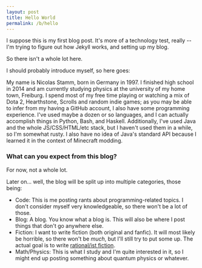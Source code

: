 ```yaml
---
layout: post
title: Hello World
permalink: /b/hello
---
```


I suppose this is my first blog post. It's more of a technology test, really -- I'm trying to figure out how Jekyll works, and setting up my blog.

So there isn't a whole lot here.

I should probably introduce myself, so here goes:

My name is Nicolas Stamm, born in Germany in 1997. I finished high school in 2014 and am currently studying physics at the university of my home town, Freiburg. I spend most of my free time playing or watching a mix of Dota 2, Hearthstone, Scrolls and random indie games; as you may be able to infer from my having a GitHub account, I also have some programming experience. I've used maybe a dozen or so languages, and I can actually accomplish things in Python, Bash, and Haskell. Additionally, I've used Java and the whole JS/CSS/HTML/etc stack, but I haven't used them in a while, so I'm somewhat rusty. I also have no idea of Java's standard API because I learned it in the context of Minecraft modding.

### What can you expect from this blog?

For now, not a whole lot.

Later on... well, the blog will be split up into multiple categories, those being:

 - Code: This is me posting rants about programming-related topics. I don't consider myself very knowledgeable, so there won't be a lot of those.
 - Blog: A blog. You know what a blog is. This will also be where I post things that don't go anywhere else.
 - Fiction: I want to write fiction (both original and fanfic). It will most likely be horrible, so there won't be *much*, but I'll still try to put some up. The actual goal is to write [rational/ist fiction](http://tvtropes.org/pmwiki/pmwiki.php/Main/RationalFic).
 - Math/Physics: This is what I study and I'm quite interested in it, so I might end up posting something about quantum physics or whatever.
